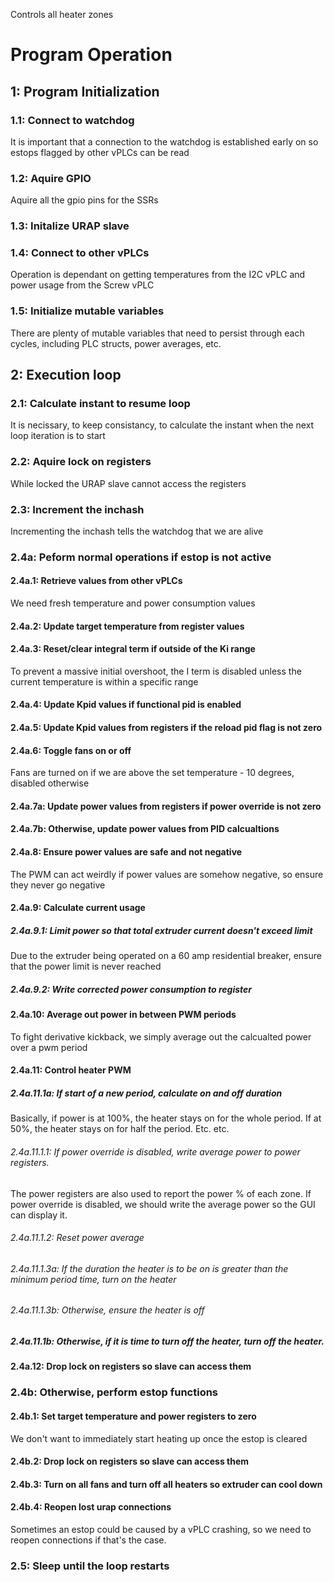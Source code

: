 Controls all heater zones

# Program Operation

## 1: Program Initialization
### 1.1: Connect to watchdog
It is important that a connection to the watchdog is established early on so
estops flagged by other vPLCs can be read
### 1.2: Aquire GPIO
Aquire all the gpio pins for the SSRs
### 1.3: Initalize URAP slave
### 1.4: Connect to other vPLCs
Operation is dependant on getting temperatures from the I2C vPLC and power usage
from the Screw vPLC
### 1.5: Initialize mutable variables
There are plenty of mutable variables that need to persist through each cycles,
including PLC structs, power averages, etc.
## 2: Execution loop 
### 2.1: Calculate instant to resume loop
It is necissary, to keep consistancy, to calculate the instant when the next
loop iteration is to start
### 2.2: Aquire lock on registers
While locked the URAP slave cannot access the registers
### 2.3: Increment the inchash
Incrementing the inchash tells the watchdog that we are alive
### 2.4a: Peform normal operations if estop is not active
#### 2.4a.1: Retrieve values from other vPLCs
We need fresh temperature and power consumption values
#### 2.4a.2: Update target temperature from register values
#### 2.4a.3: Reset/clear integral term if outside of the Ki range
To prevent a massive initial overshoot, the I term is disabled unless the current
temperature is within a specific range 
#### 2.4a.4: Update Kpid values if functional pid is enabled
#### 2.4a.5: Update Kpid values from registers if the reload pid flag is not zero
#### 2.4a.6: Toggle fans on or off
Fans are turned on if we are above the set temperature - 10 degrees, disabled
otherwise
#### 2.4a.7a: Update power values from registers if power override is not zero
#### 2.4a.7b: Otherwise, update power values from PID calcualtions
#### 2.4a.8: Ensure power values are safe and not negative
The PWM can act weirdly if power values are somehow negative, so ensure they never
go negative
#### 2.4a.9: Calculate current usage
##### 2.4a.9.1: Limit power so that total extruder current doesn't exceed limit
Due to the extruder being operated on a 60 amp residential breaker, ensure that
the power limit is never reached
##### 2.4a.9.2: Write corrected power consumption to register
#### 2.4a.10: Average out power in between PWM periods
To fight derivative kickback, we simply average out the calcualted power over
a pwm period
#### 2.4a.11: Control heater PWM
##### 2.4a.11.1a: If start of a new period, calculate on and off duration
Basically, if power is at 100%, the heater stays on for the whole period. If
at 50%, the heater stays on for half the period. Etc. etc.
###### 2.4a.11.1.1: If power override is disabled, write average power to power registers.
The power registers are also used to report the power % of each zone. If
power override is disabled, we should write the average power so the GUI can
display it.
###### 2.4a.11.1.2: Reset power average
###### 2.4a.11.1.3a: If the duration the heater is to be on is greater than the minimum period time, turn on the heater
###### 2.4a.11.1.3b: Otherwise, ensure the heater is off
##### 2.4a.11.1b: Otherwise, if it is time to turn off the heater, turn off the heater.
#### 2.4a.12: Drop lock on registers so slave can access them
### 2.4b: Otherwise, perform estop functions
#### 2.4b.1: Set target temperature and power registers to zero
We don't want to immediately start heating up once the estop is cleared
#### 2.4b.2: Drop lock on registers so slave can access them
#### 2.4b.3: Turn on all fans and turn off all heaters so extruder can cool down
#### 2.4b.4: Reopen lost urap connections
Sometimes an estop could be caused by a vPLC crashing, so we need to reopen
connections if that's the case.
### 2.5: Sleep until the loop restarts
